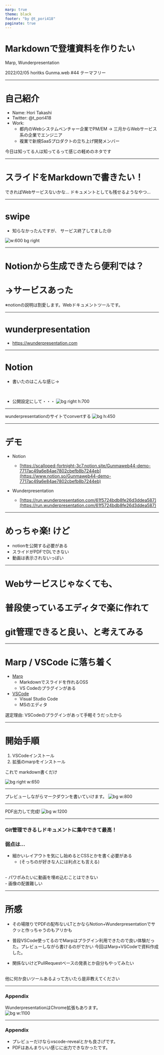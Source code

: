 ```yaml
---
marp: true
theme: black
footer: "by @t_pori418"
paginate: true
---
```


<!-- _class: lead -->
# Markdownで登壇資料を作りたい

Marp, Wunderpresentation

2022/02/05 horitks
Gunma.web #44 テーマフリー

---

# 自己紹介

- Name: Hori Takashi
- Twitter: @t_pori418
- Work:
  - 都内のWebシステムベンチャー企業でPM/EM
   → 三月からWebサービス系の企業でエンジニア
  - 複業で新規SaaSプロダクトの立ち上げ開発メンバー

今日は知ってる人は知ってるって感じの軽めのネタです

---

<!-- _class: lead -->
# スライドをMarkdownで書きたい！

できればWebサービスないかな...
ドキュメントとしても残せるようなやつ...

---

# swipe

- 知らなかったんですが、
サービス終了してました😢

![w:600 bg right](images/swipe.png)

---

<!-- _class: lead -->
# Notionから生成できたら便利では？

# →サービスあった

※notionの説明は割愛します。Webドキュメントツールです。

---

# wunderpresentation

- <https://wunderpresentation.com>

---

# Notion

- 書いたのはこんな感じ→

<br>

- 公開設定にして・・・
![bg right h:700](images/notion.png)

---

wunderpresentationのサイトでconvertする
![bg h:450](images/wunderpresentation.png)

---

# デモ

- Notion
  - [https://scalloped-fortnight-3c7.notion.site/Gunmaweb44-demo-7717ac49a6e84ae7802cbefb8b7244eb](https://www.notion.so/Gunmaweb44-demo-7717ac49a6e84ae7802cbefb8b7244eb)

- Wunderpresentation
  - [https://run.wunderpresentation.com/61f5724bdb8fe26d3ddea587](https://run.wunderpresentation.com/61f5724bdb8fe26d3ddea587)

---

# めっちゃ楽! けど

- notionを公開する必要がある
- スライドがPDFでDLできない
- 動画は表示されないっぽい

---

<!-- _class: lead -->
# Webサービスじゃなくても、

# 普段使っているエディタで楽に作れて

# git管理できると良い、と考えてみる

---

# Marp / VSCode に落ち着く
- [Marp](https://marp.app/)
  - Markdownでスライドを作れるOSS
  - VS Codeのプラグインがある
- [VSCode](https://azure.microsoft.com/ja-jp/products/visual-studio-code/)
  - Visual Studio Code
  - MSのエディタ

選定理由: VSCodeのプラグインがあって手軽そうだったから

---

# 開始手順
1. VSCodeインストール
2. 拡張のmarpをインストール


  これで markdown書くだけ

![bg right w:650](images/marp_vscode.png)

---

プレビューしながらマークダウンを書いていけます。
![bg w:800](images/vscode_screenshot.png)

---

PDF出力して完成!
![bg w:1200](images/export_marp.png)

---

### Git管理できるしドキュメントに集中できて最高！
### 弱点は...

- 細かいレイアウトを気にし始めるとCSSとかを書く必要がある
  - (そっちのが好きな人には利点とも言える)
<br>
- パワポみたいに動画を埋め込むことはできない
<br>
- 画像の配置難しい

---

# 所感

- その場限りでPDFの配布ないLTとかならNotion+Wunderpresentationでサクッと作っちゃうのもアリかも

- 普段VSCode使ってるのでMarpはプラグイン利用できたので良い体験だった。プレビューしながら書けるのがでかい
今回はMarp+VSCodeで資料作成した。

- 関係ないけどPullRequestベースの発表とか自分もやってみたい

<br>
他に何か良いツールあるよって方いたら是非教えてください

---

### Appendix
WunderpresentationはChrome拡張もあります。
<br>
![bg w:1100](images/notion_slides_by_wunderpresentation.png)

---

### Appendix

- プレビューだけならvscode-revealとかも良さげです。
- PDFはあんまりいい感じに出力できなかったです。
